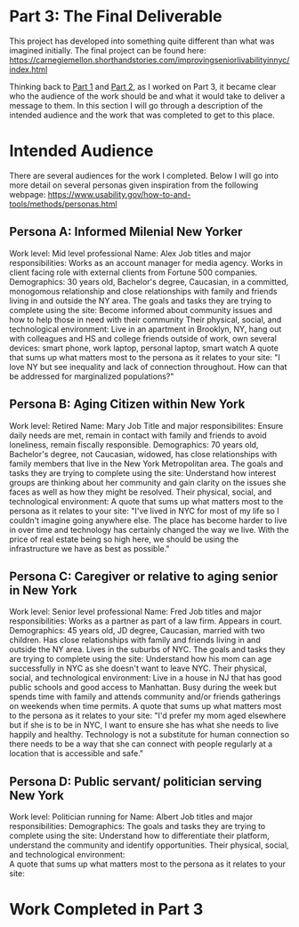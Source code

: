 # Part 3: The Final Deliverable

This project has developed into something quite different than what was imagined initially. The final project can be found here: https://carnegiemellon.shorthandstories.com/improvingseniorlivabilityinnyc/index.html 

Thinking back to [Part 1](/finalprojectdev.md) and [Part 2](/finalprojectpart2.md), as I worked on Part 3, it became clear who the audience of the work should be and what it would take to deliver a message to them. In this section I will go through a description of the intended audience and the work that was completed to get to this place. 

# Intended Audience 
There are several audiences for the work I completed. Below I will go into more detail on several personas given inspiration from the following webpage: https://www.usability.gov/how-to-and-tools/methods/personas.html

## Persona A: Informed Milenial New Yorker
  Work level: Mid level professional
  Name: Alex
  Job titles and major responsibilities: Works as an account manager for media agency. Works in client facing role with external clients from Fortune 500 companies.
  Demographics: 30 years old, Bachelor's degree, Caucasian, in a committed, monogomous relationship and close relationships with family and friends living in and outside the NY area. 
  The goals and tasks they are trying to complete using the site: Become informed about community issues and how to help those in need with their community 
Their physical, social, and technological environment: Live in an apartment in Brooklyn, NY, hang out with colleagues and HS and college friends outside of work, own several devices: smart phone, work laptop, personal laptop, smart watch
A quote that sums up what matters most to the persona as it relates to your site: "I love NY but see inequality and lack of connection throughout. How can that be addressed for marginalized populations?"
  
## Persona B: Aging Citizen within New York
  Work level: Retired
  Name: Mary
  Job Title and major responsibilites: Ensure daily needs are met, remain in contact with family and friends to avoid loneliness, remain fiscally responsible.
  Demographics: 70 years old, Bachelor's degree, not Caucasian, widowed, has close relationships with family members that live in the New York Metropolitan area. 
  The goals and tasks they are trying to complete using the site: Understand how interest groups are thinking about her community and gain clarity on the issues she faces as well as how they might be resolved. 
  Their physical, social, and technological environment:
  A quote that sums up what matters most to the persona as it relates to your site: "I've lived in NYC for most of my life so I couldn't imagine going anywhere else. The place has become harder to live in over time and technology has certainly changed the way we live. With the price of real estate being so high here, we should be using the infrastructure we have as best as possible."
## Persona C: Caregiver or relative to aging senior in New York
   Work level: Senior level professional
  Name: Fred
  Job titles and major responsibilities: Works as a partner as part of a law firm. Appears in court.
  Demographics: 45 years old, JD degree, Caucasian, married with two children. Has close relationships with family and friends living in and outside the NY area. Lives in the suburbs of NYC.
  The goals and tasks they are trying to complete using the site: Understand how his mom can age successfully in NYC as she doesn't want to leave NYC. 
Their physical, social, and technological environment: Live in a house in NJ that has good public schools and good access to Manhattan.  Busy during the week but spends time with family and attends community and/or friends gatherings on weekends when time permits. 
A quote that sums up what matters most to the persona as it relates to your site: "I'd prefer my mom aged elsewhere but if she is to be in NYC, I want to ensure she has what she needs to live happily and healthy. Technology is not a substitute for human connection so there needs to be a way that she can connect with people regularly at a location that is accessible and safe." 
## Persona D: Public servant/ politician serving New York 
  Work level: Politician running for 
  Name: Albert
  Job titles and major responsibilities: 
  Demographics: 
  The goals and tasks they are trying to complete using the site: Understand how to differentiate their platform, understand the community and identify opportunities.
Their physical, social, and technological environment:  
A quote that sums up what matters most to the persona as it relates to your site: 
# Work Completed in Part 3
